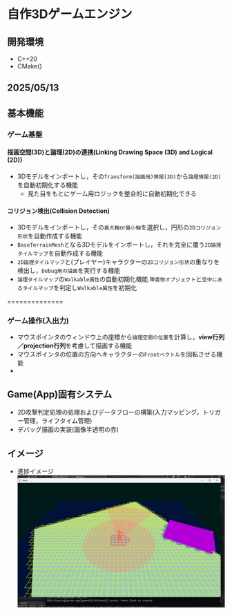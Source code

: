 # **自作3Dゲームエンジン**

## **開発環境**
* C++20
* CMake()

## **2025/05/13**

## **基本機能**

### **ゲーム基盤**

#### **描画空間(3D)と論理(2D)の連携**(Linking Drawing Space (3D) and Logical (2D))
* 3Dモデルをインポートし，その`Transform(描画用)情報(3D)`から`論理情報(2D)`を自動初期化する機能
    * 見た目をもとにゲーム用ロジックを整合的に自動初期化できる


#### **コリジョン検出**(Collision Detection)
* 3Dモデルをインポートし，その`最大軸`or`最小軸`を選択し，円形の`2Dコリジョン形状`を自動作成する機能
* `BaseTerrainMesh`となる3Dモデルをインポートし，それを完全に覆う`2D論理タイルマップ`を自動作成する機能
* `2D論理タイルマップ`と(プレイヤー)キャラクターの`2Dコリジョン形状`の重なりを検出し，`Debug用の描画`を実行する機能
* `論理タイルマップ`の`Walkable属性`の自動初期化機能.`障害物オブジェクト`と`空中にあるタイルマップ`を判定し`Walkable属性`を初期化

==============

### **ゲーム操作(入出力)**
* マウスポインタのウィンドウ上の座標から`論理空間の位置`を計算し，**view行列／projection行列**を考慮して描画する機能
* マウスポインタの位置の方向へキャラクターの`Frontベクトル`を回転させる機能
* 

## **Game(App)固有システム**
* 2D攻撃判定処理の処理およびデータフローの構築(入力マッピング，トリガー管理，ライフタイム管理)
* デバッグ描画の実装(画像半透明の赤)

## **イメージ**
* 進捗イメージ
![進捗画像](images/progress04.jpg)
